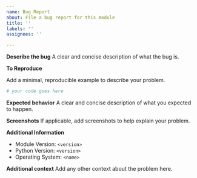 ```yaml
---
name: Bug Report
about: File a bug report for this module
title: ''
labels: ''
assignees: ''

---
```


**Describe the bug**
A clear and concise description of what the bug is.

**To Reproduce**

Add a minimal, reproducible example to describe your problem.

```python
# your code goes here
```

**Expected behavior**
A clear and concise description of what you expected to happen.

**Screenshots**
If applicable, add screenshots to help explain your problem.

**Additional Information**
- Module Version: `<version>` 
- Python Version: `<version>`
- Operating System: `<name>`

**Additional context**
Add any other context about the problem here.
